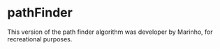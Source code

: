 # pathFinder

This version of the path finder algorithm was developer by Marinho, for recreational purposes.
